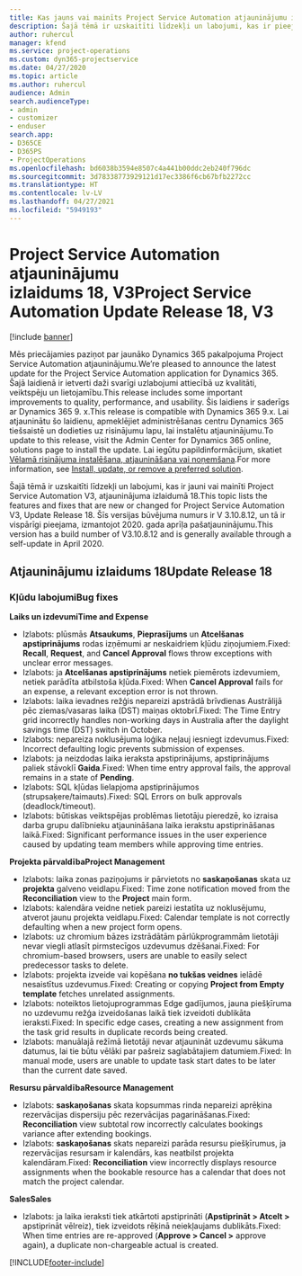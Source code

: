 ```yaml
---
title: Kas jauns vai mainīts Project Service Automation atjauninājumu izlaidumā 18, V3
description: Šajā tēmā ir uzskaitīti līdzekļi un labojumi, kas ir pieejami Project Service Automation atjauninājumu izlaidumā 18, V3.
author: ruhercul
manager: kfend
ms.service: project-operations
ms.custom: dyn365-projectservice
ms.date: 04/27/2020
ms.topic: article
ms.author: ruhercul
audience: Admin
search.audienceType:
- admin
- customizer
- enduser
search.app:
- D365CE
- D365PS
- ProjectOperations
ms.openlocfilehash: bd6038b3594e8507c4a441b00ddc2eb240f796dc
ms.sourcegitcommit: 3d78338773929121d17ec3386f6cb67bfb2272cc
ms.translationtype: HT
ms.contentlocale: lv-LV
ms.lasthandoff: 04/27/2021
ms.locfileid: "5949193"
---
```

# <a name="project-service-automation-update-release-18-v3"></a><span data-ttu-id="92547-103">Project Service Automation atjauninājumu izlaidums 18, V3</span><span class="sxs-lookup"><span data-stu-id="92547-103">Project Service Automation Update Release 18, V3</span></span>

[!include [banner](../includes/psa-now-project-operations.md)]

<span data-ttu-id="92547-104">Mēs priecājamies paziņot par jaunāko Dynamics 365 pakalpojuma Project Service Automation atjauninājumu.</span><span class="sxs-lookup"><span data-stu-id="92547-104">We’re pleased to announce the latest update for the Project Service Automation application for Dynamics 365.</span></span> <span data-ttu-id="92547-105">Šajā laidienā ir ietverti daži svarīgi uzlabojumi attiecībā uz kvalitāti, veiktspēju un lietojamību.</span><span class="sxs-lookup"><span data-stu-id="92547-105">This release includes some important improvements to quality, performance, and usability.</span></span> <span data-ttu-id="92547-106">Šis laidiens ir saderīgs ar Dynamics 365 9. x.</span><span class="sxs-lookup"><span data-stu-id="92547-106">This release is compatible with Dynamics 365 9.x.</span></span> <span data-ttu-id="92547-107">Lai atjauninātu šo laidienu, apmeklējiet administrēšanas centru Dynamics 365 tiešsaistē un dodieties uz risinājumu lapu, lai instalētu atjauninājumu.</span><span class="sxs-lookup"><span data-stu-id="92547-107">To update to this release, visit the Admin Center for Dynamics 365 online, solutions page to install the update.</span></span> <span data-ttu-id="92547-108">Lai iegūtu papildinformācijum, skatiet [Vēlamā risinājuma instalēšana, atjaunināšana vai noņemšana](/power-platform/admin/install-remove-preferred-solution).</span><span class="sxs-lookup"><span data-stu-id="92547-108">For more information, see [Install, update, or remove a preferred solution](/power-platform/admin/install-remove-preferred-solution).</span></span>

<span data-ttu-id="92547-109">Šajā tēmā ir uzskaitīti līdzekļi un labojumi, kas ir jauni vai mainīti Project Service Automation V3, atjauninājuma izlaidumā 18.</span><span class="sxs-lookup"><span data-stu-id="92547-109">This topic lists the features and fixes that are new or changed for Project Service Automation V3, Update Release 18.</span></span> <span data-ttu-id="92547-110">Šīs versijas būvējuma numurs ir V 3.10.8.12, un tā ir vispārīgi pieejama, izmantojot 2020. gada aprīļa pašatjauninājumu.</span><span class="sxs-lookup"><span data-stu-id="92547-110">This version has a build number of V3.10.8.12 and is generally available through a self-update in April 2020.</span></span>

## <a name="update-release-18"></a><span data-ttu-id="92547-111">Atjauninājumu izlaidums 18</span><span class="sxs-lookup"><span data-stu-id="92547-111">Update Release 18</span></span>

### <a name="bug-fixes"></a><span data-ttu-id="92547-112">Kļūdu labojumi</span><span class="sxs-lookup"><span data-stu-id="92547-112">Bug fixes</span></span>

<span data-ttu-id="92547-113">**Laiks un izdevumi**</span><span class="sxs-lookup"><span data-stu-id="92547-113">**Time and Expense**</span></span>

- <span data-ttu-id="92547-114">Izlabots: plūsmās **Atsaukums**, **Pieprasījums** un **Atcelšanas apstiprinājums** rodas izņēmumi ar neskaidriem kļūdu ziņojumiem.</span><span class="sxs-lookup"><span data-stu-id="92547-114">Fixed: **Recall**, **Request**, and **Cancel Approval** flows throw exceptions with unclear error messages.</span></span>
- <span data-ttu-id="92547-115">Izlabots: ja **Atcelšanas apstiprinājums** netiek piemērots izdevumiem, netiek parādīta atbilstoša kļūda.</span><span class="sxs-lookup"><span data-stu-id="92547-115">Fixed: When **Cancel Approval** fails for an expense, a relevant exception error is not thrown.</span></span>
- <span data-ttu-id="92547-116">Izlabots: laika ievadnes režģis nepareizi apstrādā brīvdienas Austrālijā pēc ziemas/vasaras laika (DST) maiņas oktobrī.</span><span class="sxs-lookup"><span data-stu-id="92547-116">Fixed: The Time Entry grid incorrectly handles non-working days in Australia after the daylight savings time (DST) switch in October.</span></span>
- <span data-ttu-id="92547-117">Izlabots: nepareiza noklusējuma loģika neļauj iesniegt izdevumus.</span><span class="sxs-lookup"><span data-stu-id="92547-117">Fixed: Incorrect defaulting logic prevents submission of expenses.</span></span>
- <span data-ttu-id="92547-118">Izlabots: ja neizdodas laika ieraksta apstiprinājums, apstiprinājums paliek stāvoklī **Gaida**.</span><span class="sxs-lookup"><span data-stu-id="92547-118">Fixed: When time entry approval fails, the approval remains in a state of **Pending**.</span></span>
- <span data-ttu-id="92547-119">Izlabots: SQL kļūdas lielapjoma apstiprinājumos (strupsaķere/taimauts).</span><span class="sxs-lookup"><span data-stu-id="92547-119">Fixed: SQL Errors on bulk approvals (deadlock/timeout).</span></span>
- <span data-ttu-id="92547-120">Izlabots: būtiskas veiktspējas problēmas lietotāju pieredzē, ko izraisa darba grupu dalībnieku atjaunināšana laika ierakstu apstiprināšanas laikā.</span><span class="sxs-lookup"><span data-stu-id="92547-120">Fixed: Significant performance issues in the user experience caused by updating team members while approving time entries.</span></span>

<span data-ttu-id="92547-121">**Projekta pārvaldība**</span><span class="sxs-lookup"><span data-stu-id="92547-121">**Project Management**</span></span>

- <span data-ttu-id="92547-122">Izlabots: laika zonas paziņojums ir pārvietots no **saskaņošanas** skata uz **projekta** galveno veidlapu.</span><span class="sxs-lookup"><span data-stu-id="92547-122">Fixed: Time zone notification moved from the **Reconciliation** view to the **Project** main form.</span></span>
- <span data-ttu-id="92547-123">Izlabots: kalendāra veidne netiek pareizi iestatīta uz noklusējumu, atverot jaunu projekta veidlapu.</span><span class="sxs-lookup"><span data-stu-id="92547-123">Fixed: Calendar template is not correctly defaulting when a new project form opens.</span></span>
- <span data-ttu-id="92547-124">Izlabots: uz chromium bāzes izstrādātām pārlūkprogrammām lietotāji nevar viegli atlasīt pirmstecīgos uzdevumus dzēšanai.</span><span class="sxs-lookup"><span data-stu-id="92547-124">Fixed: For chromium-based browsers, users are unable to easily select predecessor tasks to delete.</span></span>
- <span data-ttu-id="92547-125">Izlabots: projekta izveide vai kopēšana **no tukšas veidnes** ielādē nesaistītus uzdevumus.</span><span class="sxs-lookup"><span data-stu-id="92547-125">Fixed: Creating or copying **Project from Empty template** fetches unrelated assignments.</span></span>
- <span data-ttu-id="92547-126">Izlabots: noteiktos lietojuprogrammas Edge gadījumos, jauna piešķīruma no uzdevumu režģa izveidošanas laikā tiek izveidoti dublikāta ieraksti.</span><span class="sxs-lookup"><span data-stu-id="92547-126">Fixed: In specific edge cases, creating a new assignment from the task grid results in duplicate records being created.</span></span>
- <span data-ttu-id="92547-127">Izlabots: manuālajā režīmā lietotāji nevar atjaunināt uzdevumu sākuma datumus, lai tie būtu vēlāki par pašreiz saglabātajiem datumiem.</span><span class="sxs-lookup"><span data-stu-id="92547-127">Fixed: In manual mode, users are unable to update task start dates to be later than the current date saved.</span></span>

<span data-ttu-id="92547-128">**Resursu pārvaldība**</span><span class="sxs-lookup"><span data-stu-id="92547-128">**Resource Management**</span></span>

- <span data-ttu-id="92547-129">Izlabots: **saskaņošanas** skata kopsummas rinda nepareizi aprēķina rezervācijas dispersiju pēc rezervācijas pagarināšanas.</span><span class="sxs-lookup"><span data-stu-id="92547-129">Fixed: **Reconciliation** view subtotal row incorrectly calculates bookings variance after extending bookings.</span></span>
- <span data-ttu-id="92547-130">Izlabots: **saskaņošanas** skats nepareizi parāda resursu piešķīrumus, ja rezervācijas resursam ir kalendārs, kas neatbilst projekta kalendāram.</span><span class="sxs-lookup"><span data-stu-id="92547-130">Fixed: **Reconciliation** view incorrectly displays resource assignments when the bookable resource has a calendar that does not match the project calendar.</span></span>

<span data-ttu-id="92547-131">**Sales**</span><span class="sxs-lookup"><span data-stu-id="92547-131">**Sales**</span></span>

- <span data-ttu-id="92547-132">Izlabots: ja laika ieraksti tiek atkārtoti apstiprināti (**Apstiprināt > Atcelt >** apstiprināt vēlreiz), tiek izveidots rēķinā neiekļaujams dublikāts.</span><span class="sxs-lookup"><span data-stu-id="92547-132">Fixed: When time entries are re-approved (**Approve > Cancel >** approve again), a duplicate non-chargeable actual is created.</span></span>


[!INCLUDE[footer-include](../includes/footer-banner.md)]